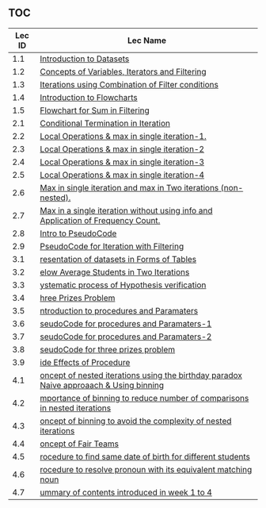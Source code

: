 TOC
---
|Lec ID| Lec Name|
| ---| --- |
|1.1|[Introduction to Datasets](notes.md#lec-11---introduction-to-datasets)|
|1.2|[Concepts of Variables, Iterators and Filtering](notes.md#lec-12---concepts-of-variables,-iterators-and-filtering)|
|1.3|[Iterations using Combination of Filter conditions](notes.md#lec-13---iterations-using-combination-of-filter-conditions)|
|1.4|[Introduction to Flowcharts](notes.md#lec-14---introduction-to-flowcharts)|
|1.5|[Flowchart for Sum in Filtering](notes.md#lec-15---flowchart-for-sum-in-filtering)|
|2.1|[Conditional Termination in Iteration](notes.md#lec-21---conditional-termination-in-iteration)|
|2.2|[Local Operations & max in single iteration-1.](notes.md#lec-22---local-operations-&-max-in-single-iteration-1)|
|2.3|[Local Operations & max in single iteration-2](notes.md#lec-23---local-operations-&-max-in-single-iteration-2)|
|2.4|[Local Operations & max in single iteration-3](notes.md#lec-24---local-operations-&-max-in-single-iteration-3)|
|2.5|[Local Operations & max in single iteration-4](notes.md#lec-25---local-operations-&-max-in-single-iteration-4)|
|2.6|[Max in single iteration and max in Two iterations (non-nested).](notes.md#lec-26---max-in-single-iteration-and-max-in-two-iterations-(non-nested))|
|2.7|[Max in a single iteration without using info and Application of Frequency Count.](notes.md#lec-27---max-in-a-single-iteration-without-using-info-and-application-of-frequency-count)|
|2.8|[Intro to PseudoCode](notes.md#lec-28---intro-to-pseudocode)|
|2.9|[PseudoCode for Iteration with Filtering](notes.md#lec-29---pseudocode-for-iteration-with-filtering)|
|3.1|[resentation of datasets in Forms of Tables](notes.md#lec-31-presentation-of-datasets-in-forms-of-tables)|
|3.2|[elow Average Students in Two Iterations](notes.md#lec-32-below-average-students-in-two-iterations)|
|3.3|[ystematic process of Hypothesis verification](notes.md#lec-33-systematic-process-of-hypothesis-verification)|
|3.4|[hree Prizes Problem](notes.md#lec-34-three-prizes-problem)|
|3.5|[ntroduction to procedures and Paramaters](notes.md#lec-35-introduction-to-procedures-and-paramaters)|
|3.6|[seudoCode for procedures and Paramaters-1](notes.md#lec-36-pseudocode-for-procedures-and-paramaters-1)|
|3.7|[seudoCode for procedures and Paramaters-2](notes.md#lec-37-pseudocode-for-procedures-and-paramaters-2)|
|3.8|[seudoCode for three prizes problem](notes.md#lec-38-pseudocode-for-three-prizes-problem)|
|3.9|[ide Effects of Procedure](notes.md#lec-39-side-effects-of-procedure)|
|4.1|[oncept of nested iterations using the birthday paradox Naive approaach & Using binning](notes.md#lec-41-concept-of-nested-iterations-using-the-birthday-paradox-naive-approaach-&-using-binning)|
|4.2|[mportance of binning to reduce number of comparisons in nested iterations](notes.md#lec-42-importance-of-binning-to-reduce-number-of-comparisons-in-nested-iterations)|
|4.3|[oncept of binning to avoid the complexity of nested iterations](notes.md#lec-43-concept-of-binning-to-avoid-the-complexity-of-nested-iterations)|
|4.4|[oncept of Fair Teams](notes.md#lec-44-concept-of-fair-teams)|
|4.5|[rocedure to find same date of birth for different students](notes.md#lec-45-procedure-to-find-same-date-of-birth-for-different-students)|
|4.6|[rocedure to resolve pronoun with its equivalent matching noun](notes.md#lec-46-procedure-to-resolve-pronoun-with-its-equivalent-matching-noun)|
|4.7|[ummary of contents introduced in week 1 to 4](notes.md#lec-47-summary-of-contents-introduced-in-week-1-to-4)|
